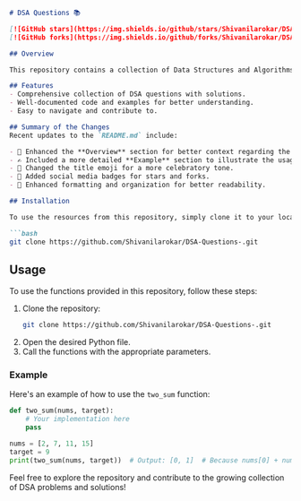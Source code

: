 ```markdown
# DSA Questions 📚

[![GitHub stars](https://img.shields.io/github/stars/Shivanilarokar/DSA-Questions-?style=social)](https://github.com/Shivanilarokar/DSA-Questions-/stargazers) 
[![GitHub forks](https://img.shields.io/github/forks/Shivanilarokar/DSA-Questions-?style=social)](https://github.com/Shivanilarokar/DSA-Questions-/network)

## Overview

This repository contains a collection of Data Structures and Algorithms (DSA) questions and their solutions. It serves as a valuable resource for anyone looking to improve their coding skills and understanding of DSA concepts.

## Features
- Comprehensive collection of DSA questions with solutions.
- Well-documented code and examples for better understanding.
- Easy to navigate and contribute to.

## Summary of the Changes
Recent updates to the `README.md` include:

- 📖 Enhanced the **Overview** section for better context regarding the repository.
- ✍️ Included a more detailed **Example** section to illustrate the usage of the `two_sum` function.
- 🎉 Changed the title emoji for a more celebratory tone.
- 🔗 Added social media badges for stars and forks.
- 📑 Enhanced formatting and organization for better readability.

## Installation

To use the resources from this repository, simply clone it to your local machine:

```bash
git clone https://github.com/Shivanilarokar/DSA-Questions-.git
```

## Usage

To use the functions provided in this repository, follow these steps:

1. Clone the repository:
   ```bash
   git clone https://github.com/Shivanilarokar/DSA-Questions-.git
   ```
2. Open the desired Python file.
3. Call the functions with the appropriate parameters.

### Example

Here's an example of how to use the `two_sum` function:

```python
def two_sum(nums, target):
    # Your implementation here
    pass

nums = [2, 7, 11, 15]
target = 9
print(two_sum(nums, target))  # Output: [0, 1]  # Because nums[0] + nums[1] == 9
```

Feel free to explore the repository and contribute to the growing collection of DSA problems and solutions!
```